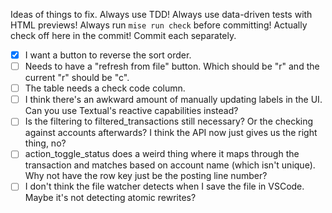 Ideas of things to fix. Always use TDD! Always use data-driven tests with HTML previews! Always run `mise run check` before committing! Actually check off here in the commit! Commit each separately.

- [x] I want a button to reverse the sort order.
- [ ] Needs to have a "refresh from file" button. Which should be "r" and the current "r" should be "c".
- [ ] The table needs a check code column.
- [ ] I think there's an awkward amount of manually updating labels in the UI. Can you use Textual's reactive capabilities instead?
- [ ] Is the filtering to filtered_transactions still necessary? Or the checking against accounts afterwards? I think the API now just gives us the right thing, no?
- [ ] action_toggle_status does a weird thing where it maps through the transaction and matches based on account name (which isn't unique). Why not have the row key just be the posting line number?
- [ ] I don't think the file watcher detects when I save the file in VSCode. Maybe it's not detecting atomic rewrites?
